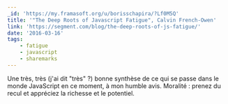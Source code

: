 ```yaml
---
_id: 'https://my.framasoft.org/u/borisschapira/?Lf0M5Q'
title: '"The Deep Roots of Javascript Fatigue", Calvin French-Owen'
link: 'https://segment.com/blog/the-deep-roots-of-js-fatigue/'
date: '2016-03-16'
tags:
    - fatigue
    - javascript
    - sharemarks
---
```


<div class="markdown"><p>Une très, très (j'ai dit &quot;très&quot; ?) bonne synthèse de ce qui se passe dans le monde JavaScript en ce moment, à mon humble avis. Moralité : prenez du recul et appréciez la richesse et le potentiel.
</p></div>
